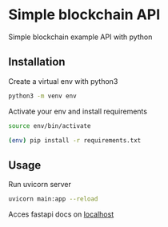 # Simple blockchain API
Simple blockchain example API with python

## Installation

Create a virtual env with python3

```bash
python3 -m venv env
```

Activate your env and install requirements

```bash
source env/bin/activate

(env) pip install -r requirements.txt
```

## Usage

Run uvicorn server 

```bash
uvicorn main:app --reload
```

Acces fastapi docs on [localhost](http://localhost:8000/docs)
